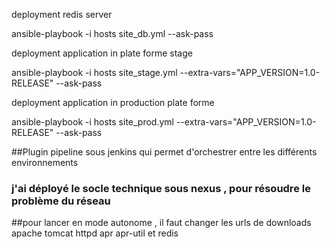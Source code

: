 
deployment redis server 

ansible-playbook -i hosts site_db.yml  --ask-pass

deployment application in plate forme stage

ansible-playbook -i hosts site_stage.yml --extra-vars="APP_VERSION=1.0-RELEASE" --ask-pass

deployment application in production plate forme 

ansible-playbook -i hosts site_prod.yml --extra-vars="APP_VERSION=1.0-RELEASE" --ask-pass

##Plugin pipeline sous jenkins qui permet d'orchestrer entre les différents environnements
### j'ai déployé le socle technique sous nexus , pour résoudre le problème du réseau 
##pour lancer en mode autonome , il faut changer les urls de downloads apache tomcat httpd apr apr-util et redis


